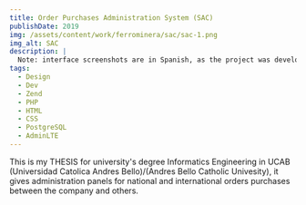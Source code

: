 ```yaml
---
title: Order Purchases Administration System (SAC)
publishDate: 2019
img: /assets/content/work/ferrominera/sac/sac-1.png
img_alt: SAC
description: |
  Note: interface screenshots are in Spanish, as the project was developed for a Spanish-speaking client
tags:
  - Design
  - Dev
  - Zend
  - PHP
  - HTML
  - CSS
  - PostgreSQL
  - AdminLTE
---
```


This is my THESIS for university's degree Informatics Engineering in UCAB (Universidad Catolica Andres Bello)/(Andres Bello Catholic Univesity), it gives administration panels for national and international orders purchases between the company and others.
